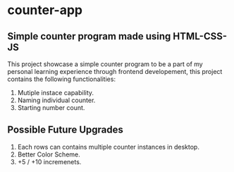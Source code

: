 # counter-app

## Simple counter program made using HTML-CSS-JS

This project showcase a simple counter program to be a part of my personal learning experience through frontend developement, this project contains the following functionalities:

1. Mutiple instace capability.
2. Naming individual counter.
3. Starting number count.

## Possible Future Upgrades

1. Each rows can contains multiple counter instances in desktop.
2. Better Color Scheme.
3. +5 / +10 incremenets.
